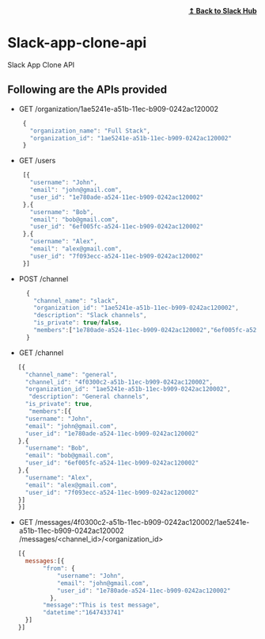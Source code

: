 <div align="right">
    <b><a href="https://github.com/web-slate/slack-app-clone-hub/">↥ Back to Slack Hub</a></b>
</div>

# Slack-app-clone-api
Slack App Clone API

## Following are the APIs provided
- GET /organization/1ae5241e-a51b-11ec-b909-0242ac120002
   ```js
    {
      "organization_name": "Full Stack",
      "organization_id": "1ae5241e-a51b-11ec-b909-0242ac120002"
    }
   ```
 - GET /users
   ```js
    [{
      "username": "John",
      "email": "john@gmail.com",
      "user_id": "1e780ade-a524-11ec-b909-0242ac120002"
    },{
      "username": "Bob",
      "email": "bob@gmail.com",
      "user_id": "6ef005fc-a524-11ec-b909-0242ac120002"
    },{
      "username": "Alex",
      "email": "alex@gmail.com",
      "user_id": "7f093ecc-a524-11ec-b909-0242ac120002"
    }]
   ```
- POST /channel
  ```js
    {
      "channel_name": "slack",
      "organization_id": "1ae5241e-a51b-11ec-b909-0242ac120002",
      "description": "Slack channels",
      "is_private": true/false,
      "members":["1e780ade-a524-11ec-b909-0242ac120002","6ef005fc-a524-11ec-b909-0242ac120002","7f093ecc-a524-11ec-b909-0242ac120002"]
    }
   ```
- GET /channel
 ```js
    [{
      "channel_name": "general",
      "channel_id": "4f0300c2-a51b-11ec-b909-0242ac120002",
      "organization_id": "1ae5241e-a51b-11ec-b909-0242ac120002",
       "description": "General channels",
      "is_private": true,
       "members":[{
      "username": "John",
      "email": "john@gmail.com",
      "user_id": "1e780ade-a524-11ec-b909-0242ac120002"
    },{
      "username": "Bob",
      "email": "bob@gmail.com",
      "user_id": "6ef005fc-a524-11ec-b909-0242ac120002"
    },{
      "username": "Alex",
      "email": "alex@gmail.com",
      "user_id": "7f093ecc-a524-11ec-b909-0242ac120002"
    }]
    }]
   ```
   
- GET /messages/4f0300c2-a51b-11ec-b909-0242ac120002/1ae5241e-a51b-11ec-b909-0242ac120002 
/messages/<channel_id>/<organization_id>
 ```js
    [{
      messages:[{
           "from": {
               "username": "John",
               "email": "john@gmail.com",
               "user_id": "1e780ade-a524-11ec-b909-0242ac120002"
             },
           "message":"This is test message",
           "datetime":"1647433741"
      }]
    }]
   ```
